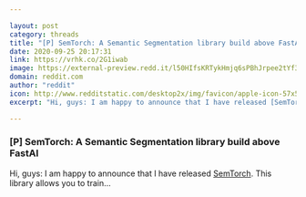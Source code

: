 ```yaml
---

layout: post
category: threads
title: "[P] SemTorch: A Semantic Segmentation library build above FastAI"
date: 2020-09-25 20:17:31
link: https://vrhk.co/2G1iwab
image: https://external-preview.redd.it/l50HIfsKRTykHmjq6sPBhJrpee2tYf3XfBUDfXvcT6I.jpg?width=420&height=219.895287958&auto=webp&crop=420:219.895287958,smart&s=049f9664df86d12e4ca58683d0f079d165f45894
domain: reddit.com
author: "reddit"
icon: http://www.redditstatic.com/desktop2x/img/favicon/apple-icon-57x57.png
excerpt: "Hi, guys: I am happy to announce that I have released [SemTorch](<https://github.com/WaterKnight1998/SemTorch>). This library allows you to train..."

---
```


### [P] SemTorch: A Semantic Segmentation library build above FastAI

Hi, guys: I am happy to announce that I have released [SemTorch](<https://github.com/WaterKnight1998/SemTorch>). This library allows you to train...